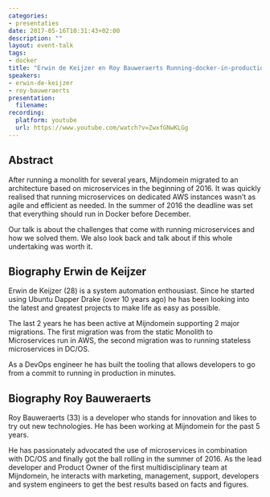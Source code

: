 ```yaml
---
categories:
- presentaties
date: 2017-05-16T10:31:43+02:00
description: ""
layout: event-talk
tags:
- docker
title: "Erwin de Keijzer en Roy Bauweraerts Running-docker-in-production"
speakers:
- erwin-de-keijzer
- roy-bauweraerts
presentation:
  filename: 
recording:
  platform: youtube
  url: https://www.youtube.com/watch?v=ZwxfGNwKLGg
---
```


## Abstract

After running a monolith for several years, Mijndomein migrated to an architecture based on microservices in the beginning of 2016. It was quickly realised that running microservices on dedicated AWS instances wasn’t as agile and efficient as needed. In the summer of 2016 the deadline was set that everything should run in Docker before December.


Our talk is about the challenges that come with running microservices and how we solved them. We also look back and talk about if this whole undertaking was worth it.

## Biography Erwin de Keijzer

Erwin de Keijzer (28) is a system automation enthousiast. Since he started using Ubuntu Dapper Drake (over 10 years ago) he has been looking into the latest and greatest projects to make life as easy as possible.

The last 2 years he has been active at Mijndomein supporting 2 major migrations. The first migration was from the static Monolith to Microservices run in AWS, the second migration was to running stateless microservices in DC/OS.

As a DevOps engineer he has built the tooling that allows developers to go from a commit to running in production in minutes.

## Biography Roy Bauweraerts

Roy Bauweraerts (33) is a developer who stands for innovation and likes to try out new technologies. He has been working at Mijndomein for the past 5 years.

He has passionately advocated the use of microservices in combination with DC/OS and finally got the ball rolling in the summer of 2016. As the lead developer and Product Owner of the first multidisciplinary team at Mijndomein, he interacts with marketing, management, support, developers and system engineers to get the best results based on facts and figures.